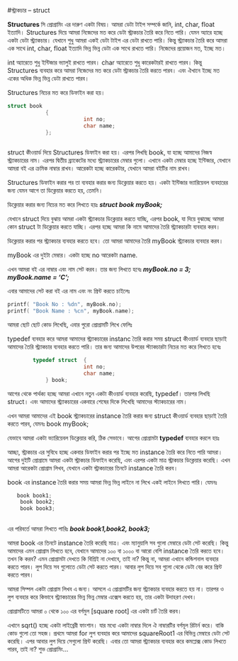 #স্ট্রাকচার – struct

<strong>Structures </strong>সি প্রোগ্রামিং এর দারুণ একটা বিষয়। আমরা ডেটা টাইপ সম্পর্কে জানি, int, char, float ইত্যাদি।  Structures দিয়ে আমরা নিজেদের মত করে ডেটা স্ট্রাকচার তৈরি করে নিতে পারি। যেমন অ্যারে হচ্ছে একটা ডেটা স্ট্র্যাকচার। যেখানে শুধু আমরা একই ডেটা টাইপ এর ডেটা রাখতে পারি। কিন্তু স্ট্র্যাকচার তৈরি করে আমরা এক সাথে int, char, float ইত্যাদি ভিন্ন ভিন্ন ডেটা এক সাথে রাখতে পারি। নিজেদের প্রয়োজন মত, ইচ্ছে মত। 

int অ্যারেতে শুধু ইন্টিজার ভ্যালুই রাখতে পারব। char অ্যারেতে শুধু কারেকটারই রাখতে পারব। কিন্তু Structures ব্যবহার করে আমরা নিজেদের মত করে ডেটা স্ট্রাকচার তৈরি করতে পারব। এবং ঐখানে ইচ্ছে মত একের অধিক ভিন্ন ভিন্ন ডেটা রাখতে পারব। 

Structures নিচের মত করে ডিফাইন করা হয়। 
```c  
struct book
            {
                        int no;
                        char name;
            };  
            
```            
struct কীওয়ার্ড দিয়ে Structures ডিফাইন করা হয়। এরপর লিখছি book, যা হচ্ছে আমাদের নিজস্ব স্ট্র্যাকচারের নাম। এরপর দ্বিতীয় ব্র্যাকেটের মধ্যে স্ট্র্যাকচারের মেম্বার গুলো। 
এখানে একটা মেম্বার হচ্ছে ইন্টিজার, যেখানে আমরা বই এর ক্রমিক নাম্বার রাখব। আরেকটা হচ্ছে কারেকটার, যেখানে আমরা বইটির নাম রাখব।

Structures   ডিফাইন করার পর তা ব্যবহার করার জন্য ডিক্লেয়ার করতে হয়। একটা ইন্টিজার ভ্যারিয়েবল ব্যবহারের জন্য যেমন আগে তা ডিক্লেয়ার করতে হয়, তেমনি।

ডিক্লেয়ার করার জন্য  নিচের মত করে লিখতে হয়ঃ
<em><strong>    struct book myBook;</strong></em>

যেখানে struct দিয়ে বুঝায় আমরা একটা স্ট্র্যাকচার ডিক্লেয়ার করতে যাচ্ছি, এরপর book, যা দিয়ে বুঝাচ্ছে আমরা কোন struct টা ডিক্লেয়ার করতে যাচ্ছি। এরপর হচ্ছে আমরা কি নামে আমাদের তৈরি স্ট্র্যাকচারটা ব্যবহার করব। 

ডিক্লেয়ার করার পর স্ট্র্যাকচার ব্যবহার করতে হবে। তো আমরা আমাদের তৈরি myBook স্ট্র্যাকচার ব্যবহার করব। 

myBook এর দুইটা মেম্বার। একটা হচ্ছে  no আরেকটা name.

এখন আমরা বই এর নাম্বার এবং নাম সেট করব। তার জন্য লিখতে হবেঃ
<em><strong>myBook.no = 3;
myBook.name = ‘C’;</strong></em>


এবার আমাদের সেট করা বই এর নাম এবং নং প্রিন্ট করতে চাইলেঃ
```c
printf( "Book No : %dn", myBook.no); 
printf( "Book Name : %cn", myBook.name);
```

আমরা ছোট ছোট কোড লিখেছি, এবার পুরো প্রোগ্রামটি লিখে ফেলিঃ

<script src="https://gist.github.com/jakirseu/9314d6cea9e8d07eaaac.js"></script>


typedef ব্যবহার করে আমরা আমাদের স্ট্র্যাকচারের instanc তৈরি করার সময় struct কীওয়ার্ড ব্যবহার ছাড়াই আমাদের তৈরি স্ট্র্যাকচার ব্যবহার করতে পারি। তার জন্য আমাদের উপরের স্ট্যাকচারটা নিচের মত করে লিখতে হবেঃ
```c
        typedef struct  {
                        int no;
                        char name;
            } book;
```
আগের থেকে পার্থক্য হচ্ছে আমরা এখানে নতুন একটা কীওয়ার্ড ব্যবহার করেছি, typedef। তারপর লিখছি struct। এবং আমাদের স্ট্র্যাকচারের একবারে শেষের দিকে লিখেছি আমাদের স্ট্যাকচারের নাম। 

এখন আমরা আমাদের এই book স্ট্র্যাকচারের instance তৈরি করার জন্য struct কীওয়ার্ড ব্যবহার ছাড়াই তৈরি করতে পারব, যেমনঃ
book myBook;

যেভাবে আমরা একটা ভ্যারিয়েবল ডিক্লেয়ার করি, ঠিক সেভাবে।  আগের প্রোগ্রামটা <strong>typedef </strong>ব্যবহার করলে হয়ঃ

<script src="https://gist.github.com/jakirseu/b4a5400fd6e690b792b2.js"></script>


আচ্ছা, স্ট্রাকচার এর সুবিধে হচ্ছে একবার ডিফাইন করার পর ইচ্ছে মত instance তৈরি করে নিতে পারি আমরা। আগের দুইটি প্রোগ্রামে আমরা একটা স্ট্রাকচার ডিফাইন করেছি, এবং এরপর একটা মাত্র স্ট্রাকচার ডিক্লেয়ার করেছি। এখন আমরা আরেকটা প্রোগ্রাম লিখব, যেখানে একটা স্ট্রাকচারের  তিনটে instance তৈরি করব। 

<script src="https://gist.github.com/jakirseu/fe9b9e91eb9f4e79220a.js"></script>

book এর instance তৈরি করার সময় আমরা ভিন্ন ভিন্ন লাইনে না লিখে একই লাইনে লিখতে পারি। যেমনঃ
```c
   book book1;
    book book2;
    book book3;
    
```    

এর পরিবর্তে আমরা লিখতে পারিঃ   <strong><em> book book1,book2, book3;</em></strong>

আমরা book এর তিনটে instance তৈরি করেছি মাত্র। এবং ম্যানুয়ালি সব গুলো মেম্বারে ডেটা সেট করেছি। কিন্তু আমাদের এমন প্রোগ্রাম লিখতে হবে, যেখানে আমাদের ১০০ বা ১০০০ বা আরো বেশি instance তৈরি করতে হবে। তখন কি করব? এমন প্রোগ্রামটা দেখতে কি বিশ্রিই না দেখাবে, তাই না? কিন্তু না, আমরা এখানে কন্ডিশনাল ব্যবহার করতে পারব। লুপ দিয়ে সব গুলোতে ডেটা সেট করতে পারব। আবার লুপ দিয়ে সব গুলো থেকে ডেটা বের করে প্রিন্ট করতে পারব। 

আমরা সিম্পল একটা প্রোগ্রাম লিখব এ জন্য। আসলে এ প্রোগ্রামটির জন্য স্ট্র্যাকচার ব্যবহার করতে হয় না। তারপর ও লুপ ব্যবহার করে কিভাবে স্ট্র্যাকচারের ভিন্ন ভিন্ন মেম্বার এক্সেস  করতে হয়, তার একটা উদাহরণ দেখব।

প্রোগ্রামটিতে আমরা ০ থেকে ১০০ এর বর্গমুল [square root] এর একটা চার্ট তৈরি করব। 



<script src="https://gist.github.com/jakirseu/03dbd51efbcb2581d7be.js"></script>

এখানে sqrt() হচ্ছে একটা লাইব্রেরী ফাংশান। যার মধ্যে একটা নাম্বার দিলে ঐ নাম্বারটির বর্গমূল রিটার্ন করে। বাকি কোড গুলো তো সহজ। প্রথমে আমরা for লুপ ব্যবহার করে আমাদের squareRoot1 এর বিভিন্ন মেম্বারে ডেটা সেট করেছি। এপর আবার লুপ দিয়ে সেগুলো প্রিন্ট করেছি। এবার তো আমরা স্ট্র্যাকচার ব্যবহার করে কমপ্লেক্স কোড লিখতে পারব, তাই না? শুভ প্রোগ্রামিং... 
